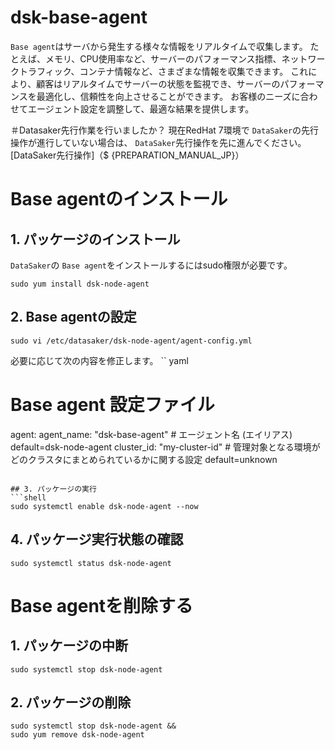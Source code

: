 # dsk-base-agent

`Base agent`はサーバから発生する様々な情報をリアルタイムで収集します。
たとえば、メモリ、CPU使用率など、サーバーのパフォーマンス指標、ネットワークトラフィック、コンテナ情報など、さまざまな情報を収集できます。
これにより、顧客はリアルタイムでサーバーの状態を監視でき、サーバーのパフォーマンスを最適化し、信頼性を向上させることができます。
お客様のニーズに合わせてエージェント設定を調整して、最適な結果を提供します。

＃Datasaker先行作業を行いましたか？
現在RedHat 7環境で `DataSaker`の先行操作が進行していない場合は、 `DataSaker`先行操作を先に進んでください。 [DataSaker先行操作]（$ {PREPARATION_MANUAL_JP}）

# Base agentのインストール
## 1. パッケージのインストール
`DataSaker`の `Base agent`をインストールするにはsudo権限が必要です。
```shell
sudo yum install dsk-node-agent
```

## 2. Base agentの設定
```shell
sudo vi /etc/datasaker/dsk-node-agent/agent-config.yml
```
必要に応じて次の内容を修正します。
`` yaml
# Base agent 設定ファイル
agent:
  agent_name: "dsk-base-agent" # エージェント名 (エイリアス) default=dsk-node-agent
  cluster_id: "my-cluster-id" # 管理対象となる環境がどのクラスタにまとめられているかに関する設定 default=unknown
```

## 3. パッケージの実行
```shell
sudo systemctl enable dsk-node-agent --now
```

## 4. パッケージ実行状態の確認
```shell
sudo systemctl status dsk-node-agent
```

# Base agentを削除する
## 1. パッケージの中断
```shell
sudo systemctl stop dsk-node-agent
```

## 2. パッケージの削除
```shell
sudo systemctl stop dsk-node-agent &&
sudo yum remove dsk-node-agent
```